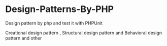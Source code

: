 # Design-Patterns-By-PHP
Design pattern by php and test it with PHPUnit

Creational design pattern , Structural design pattern and Behavioral design pattern and other
